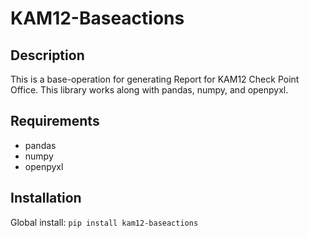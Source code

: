 # KAM12-Baseactions

## Description

This is a base-operation for generating Report for KAM12 Check Point Office. This library works along with pandas, numpy, and openpyxl.

## Requirements

- pandas
- numpy
- openpyxl

## Installation

Global install: `pip install kam12-baseactions`

